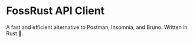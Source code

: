 # FossRust API Client

A fast and efficient alternative to Postman, Insomnia, and Bruno. Written in Rust 🦀.
